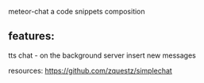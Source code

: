 meteor-chat
a code snippets composition


features:
-----
tts chat - on the background
server insert new messages 


resources:
https://github.com/zquestz/simplechat
